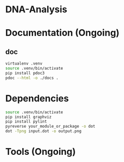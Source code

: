 # DNA-Analysis

# Documentation (Ongoing)

## doc
```bash
virtualenv .venv
source .venv/bin/activate
pip install pdoc3
pdoc --html -o ./docs .
```

# Dependencies

```bash
source .venv/bin/activate
pip install graphviz
pip install pylint
pyreverse your_module_or_package -o dot
dot -Tpng input.dot -o output.png
```

# Tools (Ongoing)